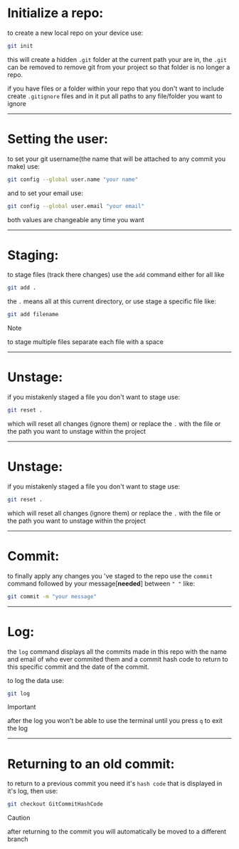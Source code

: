 # Initialize a repo:

to create a new local repo on your device use:

```bash
git init
```

this will create a hidden `.git` folder at the current path your are in, the `.git` can be removed to remove git from your project so that folder is no longer a repo.

if you have files or a folder within your repo that you don't want to include create `.gitignore` files and in it put all paths to any file/folder you want to ignore

---
# Setting the user:

to set your git username(the name that will be attached to any commit you make) use:

```bash
git config --global user.name "your name"
```

and to set your email use:

```bash
git config --global user.email "your email"
```

both values are changeable any time you want

---

# Staging:

to stage files (track there changes) use the `add` command either for all like

```bash
git add .
```

the `.` means all at this current directory, or use stage a specific file like:

```bash
git add filename
```
> [!NOTE]
> to stage multiple files separate each file with a space

---

# Unstage:

if you mistakenly staged a file you don't want to stage use:

```bash
git reset .
```

which will reset all changes (ignore them) or replace the `.` with the file or the path you want to unstage within the project

---

# Unstage:

if you mistakenly staged a file you don't want to stage use:

```bash
git reset .
```

which will reset all changes (ignore them) or replace the `.` with the file or the path you want to unstage within the project


---

# Commit:

to finally apply any changes you 've staged to the repo use the `commit` command followed by your message[**needed**] between `" "` like:

```bash
git commit -m "your message"
```

---

# Log:

the `log` command displays all the commits made in this repo with the name and email of who ever commited them and a commit hash code to return to this specific commit and the date of the commit.

to log the data use:

```bash
git log
```

> [!IMPORTANT]
> after the log you won't be able to use the terminal until you press `q` to exit the log

---

# Returning to an old commit:

to return to a previous commit you need it's `hash code` that is displayed in it's log, then use:

```bash
git checkout GitCommitHashCode
```
> [!CAUTION]
> after returning to the commit you will automatically be moved to a different branch